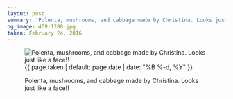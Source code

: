 ```yaml
---
layout: post
summary: 'Polenta, mushrooms, and cabbage made by Christina. Looks just like a face!!'
og_image: 469-1280.jpg
taken: February 24, 2016
---
```


<figure class="post">
<img alt="Polenta, mushrooms, and cabbage made by Christina. Looks just like a face!!" sizes="(min-width: 700px) 50vw, calc(100vw - 2rem)" src="{{ site.assets_url }}/469-640.jpg" srcset="{{ site.assets_url }}/469-1280.jpg 1280w, {{ site.assets_url }}/469-960.jpg 960w, {{ site.assets_url }}/469-640.jpg 640w, {{ site.assets_url }}/469-320.jpg 320w"/>
<figcaption>
<time>{{ page.taken | default: page.date | date: "%B %-d, %Y" }}</time>
<p>Polenta, mushrooms, and cabbage made by Christina. Looks just like a face!!</p>
</figcaption>
</figure>
